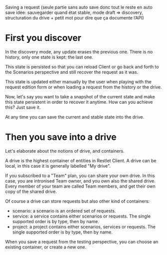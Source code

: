 Saving a request (seule partie sans auto save donc tout le reste en auto save idée: sauvegarder quand état stable, mode draft => discovery, structuration du drive + petit mot pour dire que ça documente l’API)

# First you discover
In the discovery mode, any update erases the previous one. There is no history, only one state is kept: the last one.

This state is persisted so that you can reload Client or go back and forth to the Scenarios perspective and still recover the request as it was.

This state is updated either manually by the user when playing with the request edition form or when loading a request from the history or the drive.

Now, let's say you want to take a snapshot of the current state and make this state persistent in order to recover it anytime.
How can you achieve this? Just save it.

At any time you can save the current and stable state into the drive.

# Then you save into a drive

Let's elaborate about the notions of drive, and containers.

A drive is the highest container of entities in Restlet Client.
A drive can be local, in this case it is generally labelled "My drive".

If you subscribed to a "Team" plan, you can share your own drive. In this case, you are intronised Team owner, and you own also the shared drive.
Every member of your team are called Team members, and get their own copy of the shared drive.

Of course a drive can store requests but also other kind of containers:

* scenario: a scenario is an ordered set of requests.
* service: a service contains either scenarios or requests. The single supported order is by type, then by name.
* project: a project contains either scenarios, services or requests. The single supported order is by type, then by name.

When you save a request from the testing perspective, you can choose an existing container, or create a new one.
